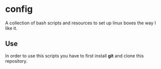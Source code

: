 # config

A collection of bash scripts and resources to set up linux boxes the way I like it.

## Use

In order to use this scripts you have to first install **git** and
clone this repository.
